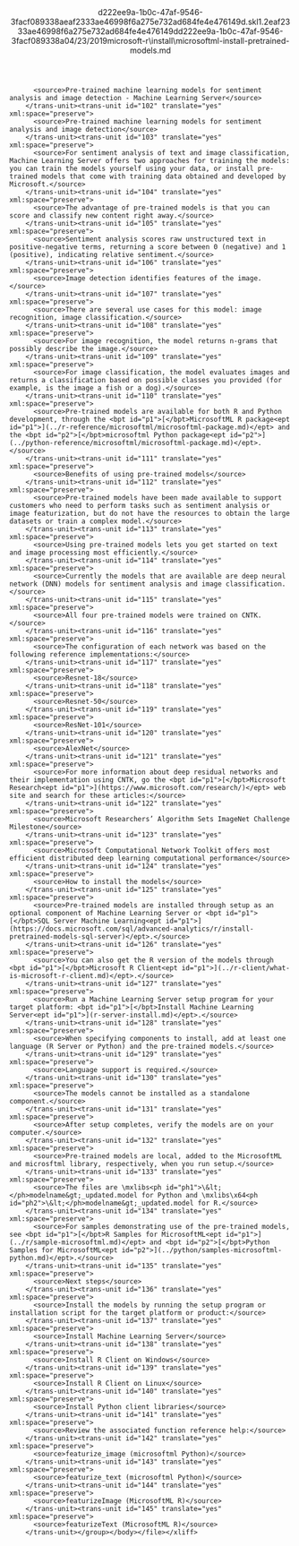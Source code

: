 <?xml version="1.0"?><xliff version="1.2" xmlns="urn:oasis:names:tc:xliff:document:1.2" xmlns:xsi="http://www.w3.org/2001/XMLSchema-instance" xsi:schemaLocation="urn:oasis:names:tc:xliff:document:1.2 xliff-core-1.2-transitional.xsd"><file datatype="xml" original="microsoftml-install-pretrained-models.md" source-language="en-US" target-language="en-US"><header><tool tool-id="mdxliff" tool-name="mdxliff" tool-version="1.0-1931010" tool-company="Microsoft" /><xliffext:skl_file_name xmlns:xliffext="urn:microsoft:content:schema:xliffextensions">d222ee9a-1b0c-47af-9546-3facf089338aeaf2333ae46998f6a275e732ad684fe4e476149d.skl</xliffext:skl_file_name><xliffext:version xmlns:xliffext="urn:microsoft:content:schema:xliffextensions">1.2</xliffext:version><xliffext:ms.openlocfilehash xmlns:xliffext="urn:microsoft:content:schema:xliffextensions">eaf2333ae46998f6a275e732ad684fe4e476149d</xliffext:ms.openlocfilehash><xliffext:ms.sourcegitcommit xmlns:xliffext="urn:microsoft:content:schema:xliffextensions">d222ee9a-1b0c-47af-9546-3facf089338a</xliffext:ms.sourcegitcommit><xliffext:ms.lasthandoff xmlns:xliffext="urn:microsoft:content:schema:xliffextensions">04/23/2019</xliffext:ms.lasthandoff><xliffext:ms.openlocfilepath xmlns:xliffext="urn:microsoft:content:schema:xliffextensions">microsoft-r\install\microsoftml-install-pretrained-models.md</xliffext:ms.openlocfilepath></header><body><group id="content" extype="content"><trans-unit id="101" translate="yes" xml:space="preserve" restype="x-metadata">
          <source>Pre-trained machine learning models for sentiment analysis and image detection - Machine Learning Server</source>
        </trans-unit><trans-unit id="102" translate="yes" xml:space="preserve">
          <source>Pre-trained machine learning models for sentiment analysis and image detection</source>
        </trans-unit><trans-unit id="103" translate="yes" xml:space="preserve">
          <source>For sentiment analysis of text and image classification, Machine Learning Server offers two approaches for training the models: you can train the models yourself using your data, or install pre-trained models that come with training data obtained and developed by Microsoft.</source>
        </trans-unit><trans-unit id="104" translate="yes" xml:space="preserve">
          <source>The advantage of pre-trained models is that you can score and classify new content right away.</source>
        </trans-unit><trans-unit id="105" translate="yes" xml:space="preserve">
          <source>Sentiment analysis scores raw unstructured text in positive-negative terms, returning a score between 0 (negative) and 1 (positive), indicating relative sentiment.</source>
        </trans-unit><trans-unit id="106" translate="yes" xml:space="preserve">
          <source>Image detection identifies features of the image.</source>
        </trans-unit><trans-unit id="107" translate="yes" xml:space="preserve">
          <source>There are several use cases for this model: image recognition, image classification.</source>
        </trans-unit><trans-unit id="108" translate="yes" xml:space="preserve">
          <source>For image recognition, the model returns n-grams that possibly describe the image.</source>
        </trans-unit><trans-unit id="109" translate="yes" xml:space="preserve">
          <source>For image classification, the model evaluates images and returns a classification based on possible classes you provided (for example, is the image a fish or a dog).</source>
        </trans-unit><trans-unit id="110" translate="yes" xml:space="preserve">
          <source>Pre-trained models are available for both R and Python development, through the <bpt id="p1">[</bpt>MicrosoftML R package<ept id="p1">](../r-reference/microsoftml/microsoftml-package.md)</ept> and the <bpt id="p2">[</bpt>microsoftml Python package<ept id="p2">](../python-reference/microsoftml/microsoftml-package.md)</ept>.</source>
        </trans-unit><trans-unit id="111" translate="yes" xml:space="preserve">
          <source>Benefits of using pre-trained models</source>
        </trans-unit><trans-unit id="112" translate="yes" xml:space="preserve">
          <source>Pre-trained models have been made available to support customers who need to perform tasks such as sentiment analysis or image featurization, but do not have the resources to obtain the large datasets or train a complex model.</source>
        </trans-unit><trans-unit id="113" translate="yes" xml:space="preserve">
          <source>Using pre-trained models lets you get started on text and image processing most efficiently.</source>
        </trans-unit><trans-unit id="114" translate="yes" xml:space="preserve">
          <source>Currently the models that are available are deep neural network (DNN) models for sentiment analysis and image classification.</source>
        </trans-unit><trans-unit id="115" translate="yes" xml:space="preserve">
          <source>All four pre-trained models were trained on CNTK.</source>
        </trans-unit><trans-unit id="116" translate="yes" xml:space="preserve">
          <source>The configuration of each network was based on the following reference implementations:</source>
        </trans-unit><trans-unit id="117" translate="yes" xml:space="preserve">
          <source>Resnet-18</source>
        </trans-unit><trans-unit id="118" translate="yes" xml:space="preserve">
          <source>Resnet-50</source>
        </trans-unit><trans-unit id="119" translate="yes" xml:space="preserve">
          <source>ResNet-101</source>
        </trans-unit><trans-unit id="120" translate="yes" xml:space="preserve">
          <source>AlexNet</source>
        </trans-unit><trans-unit id="121" translate="yes" xml:space="preserve">
          <source>For more information about deep residual networks and their implementation using CNTK, go the <bpt id="p1">[</bpt>Microsoft Research<ept id="p1">](https://www.microsoft.com/research/)</ept> web site and search for these articles:</source>
        </trans-unit><trans-unit id="122" translate="yes" xml:space="preserve">
          <source>Microsoft Researchers’ Algorithm Sets ImageNet Challenge Milestone</source>
        </trans-unit><trans-unit id="123" translate="yes" xml:space="preserve">
          <source>Microsoft Computational Network Toolkit offers most efficient distributed deep learning computational performance</source>
        </trans-unit><trans-unit id="124" translate="yes" xml:space="preserve">
          <source>How to install the models</source>
        </trans-unit><trans-unit id="125" translate="yes" xml:space="preserve">
          <source>Pre-trained models are installed through setup as an optional component of Machine Learning Server or <bpt id="p1">[</bpt>SQL Server Machine Learning<ept id="p1">](https://docs.microsoft.com/sql/advanced-analytics/r/install-pretrained-models-sql-server)</ept>.</source>
        </trans-unit><trans-unit id="126" translate="yes" xml:space="preserve">
          <source>You can also get the R version of the models through <bpt id="p1">[</bpt>Microsoft R Client<ept id="p1">](../r-client/what-is-microsoft-r-client.md)</ept>.</source>
        </trans-unit><trans-unit id="127" translate="yes" xml:space="preserve">
          <source>Run a Machine Learning Server setup program for your target platform: <bpt id="p1">[</bpt>Install Machine Learning Server<ept id="p1">](r-server-install.md)</ept>.</source>
        </trans-unit><trans-unit id="128" translate="yes" xml:space="preserve">
          <source>When specifying components to install, add at least one language (R Server or Python) and the pre-trained models.</source>
        </trans-unit><trans-unit id="129" translate="yes" xml:space="preserve">
          <source>Language support is required.</source>
        </trans-unit><trans-unit id="130" translate="yes" xml:space="preserve">
          <source>The models cannot be installed as a standalone component.</source>
        </trans-unit><trans-unit id="131" translate="yes" xml:space="preserve">
          <source>After setup completes, verify the models are on your computer.</source>
        </trans-unit><trans-unit id="132" translate="yes" xml:space="preserve">
          <source>Pre-trained models are local, added to the MicrosoftML and microsftml library, respectively, when you run setup.</source>
        </trans-unit><trans-unit id="133" translate="yes" xml:space="preserve">
          <source>The files are \mxlibs<ph id="ph1">\&lt;</ph>modelname&gt;_updated.model for Python and \mxlibs\x64<ph id="ph2">\&lt;</ph>modelname&gt;_updated.model for R.</source>
        </trans-unit><trans-unit id="134" translate="yes" xml:space="preserve">
          <source>For samples demonstrating use of the pre-trained models, see <bpt id="p1">[</bpt>R Samples for MicrosoftML<ept id="p1">](../r/sample-microsoftml.md)</ept> and <bpt id="p2">[</bpt>Python Samples for MicrosoftML<ept id="p2">](../python/samples-microsoftml-python.md)</ept>.</source>
        </trans-unit><trans-unit id="135" translate="yes" xml:space="preserve">
          <source>Next steps</source>
        </trans-unit><trans-unit id="136" translate="yes" xml:space="preserve">
          <source>Install the models by running the setup program or installation script for the target platform or product:</source>
        </trans-unit><trans-unit id="137" translate="yes" xml:space="preserve">
          <source>Install Machine Learning Server</source>
        </trans-unit><trans-unit id="138" translate="yes" xml:space="preserve">
          <source>Install R Client on Windows</source>
        </trans-unit><trans-unit id="139" translate="yes" xml:space="preserve">
          <source>Install R Client on Linux</source>
        </trans-unit><trans-unit id="140" translate="yes" xml:space="preserve">
          <source>Install Python client libraries</source>
        </trans-unit><trans-unit id="141" translate="yes" xml:space="preserve">
          <source>Review the associated function reference help:</source>
        </trans-unit><trans-unit id="142" translate="yes" xml:space="preserve">
          <source>featurize_image (microsoftml Python)</source>
        </trans-unit><trans-unit id="143" translate="yes" xml:space="preserve">
          <source>featurize_text (microsoftml Python)</source>
        </trans-unit><trans-unit id="144" translate="yes" xml:space="preserve">
          <source>featurizeImage (MicrosoftML R)</source>
        </trans-unit><trans-unit id="145" translate="yes" xml:space="preserve">
          <source>featurizeText (MicrosoftML R)</source>
        </trans-unit></group></body></file></xliff>